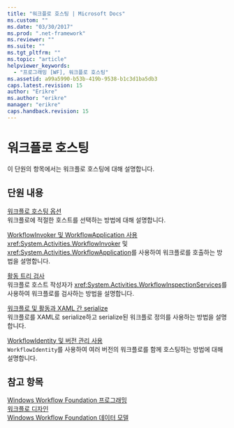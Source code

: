 ```yaml
---
title: "워크플로 호스팅 | Microsoft Docs"
ms.custom: ""
ms.date: "03/30/2017"
ms.prod: ".net-framework"
ms.reviewer: ""
ms.suite: ""
ms.tgt_pltfrm: ""
ms.topic: "article"
helpviewer_keywords: 
  - "프로그래밍 [WF], 워크플로 호스팅"
ms.assetid: a99a5990-b53b-419b-9538-b1c3d1ba5db3
caps.latest.revision: 15
author: "Erikre"
ms.author: "erikre"
manager: "erikre"
caps.handback.revision: 15
---
```

# 워크플로 호스팅
이 단원의 항목에서는 워크플로 호스팅에 대해 설명합니다.  
  
## 단원 내용  
 [워크플로 호스팅 옵션](../../../docs/framework/windows-workflow-foundation//workflow-hosting-options.md)  
 워크플로에 적절한 호스트를 선택하는 방법에 대해 설명합니다.  
  
 [WorkflowInvoker 및 WorkflowApplication 사용](../../../docs/framework/windows-workflow-foundation//using-workflowinvoker-and-workflowapplication.md)  
 <xref:System.Activities.WorkflowInvoker> 및 <xref:System.Activities.WorkflowApplication>를 사용하여 워크플로를 호출하는 방법을 설명합니다.  
  
 [활동 트리 검사](../../../docs/framework/windows-workflow-foundation//activity-tree-inspection.md)  
 워크플로 호스트 작성자가 <xref:System.Activities.WorkflowInspectionServices>를 사용하여 워크플로를 검사하는 방법을 설명합니다.  
  
 [워크플로 및 활동과 XAML 간 serialize](../../../docs/framework/windows-workflow-foundation//serializing-workflows-and-activities-to-and-from-xaml.md)  
 워크플로를 XAML로 serialize하고 serialize된 워크플로 정의를 사용하는 방법을 설명합니다.  
  
 [WorkflowIdentity 및 버전 관리 사용](../../../docs/framework/windows-workflow-foundation//using-workflowidentity-and-versioning.md)  
 `WorkflowIdentity`를 사용하여 여러 버전의 워크플로를 함께 호스팅하는 방법에 대해 설명합니다.  
  
## 참고 항목  
 [Windows Workflow Foundation 프로그래밍](../../../docs/framework/windows-workflow-foundation//programming.md)   
 [워크플로 디자인](../../../docs/framework/windows-workflow-foundation//designing-workflows.md)   
 [Windows Workflow Foundation 데이터 모델](../../../docs/framework/windows-workflow-foundation//data-model.md)